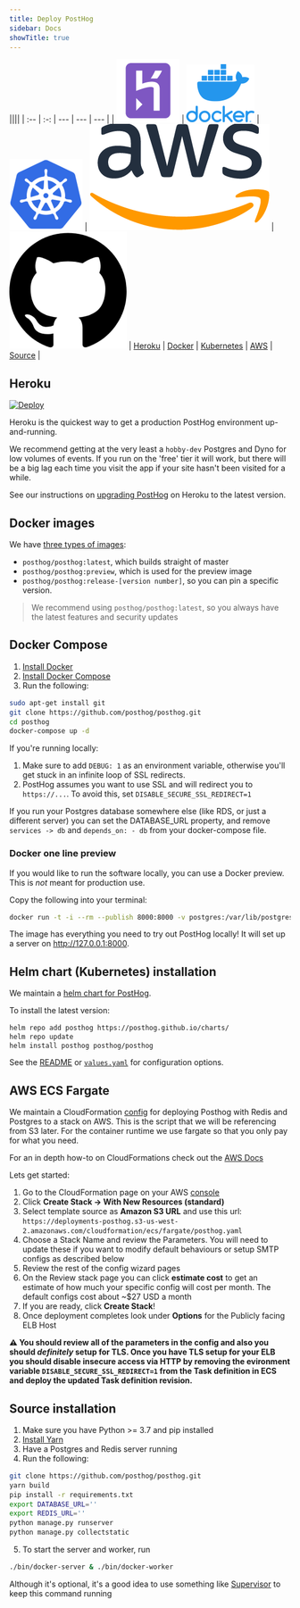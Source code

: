 ```yaml
---
title: Deploy PostHog
sidebar: Docs
showTitle: true
---
```


||||
| :-- | :-: | --- | --- | --- |
| [![](../../src/images/install-heroku.png)](#heroku) | [![](../../src/images/install-docker.png)](#docker-compose) | [![](../../src/images/install-kubernetes.png)](#helm-chart-kubernetes-installation) | [![](../../src/images/install-aws.png)](#aws-ecs-fargate) | [![](../../src/images/community-github.png)](#source-installation)
| <a href="#heroku" class="middle">Heroku</a> | <a href="#docker-compose" class="middle">Docker</a> | <a href="#helm-chart-kubernetes-installation" class="middle">Kubernetes</a> | <a href="#aws-ecs-fargate" class="middle">AWS</a> | <a href="#source-installation" class="middle">Source</a> |

## Heroku

[![Deploy](https://www.herokucdn.com/deploy/button.svg)](https://heroku.com/deploy?template=https://github.com/posthog/posthog)

Heroku is the quickest way to get a production PostHog environment up-and-running.

We recommend getting at the very least a `hobby-dev` Postgres and Dyno for low volumes of events. If you run on the 'free' tier it will work, but there will be a big lag each time you visit the app if your site hasn't been visited for a while.

See our instructions on [upgrading PostHog](/upgrading-PostHog) on Heroku to the latest version.

## Docker images

We have [three types of images](https://hub.docker.com/r/posthog/posthog):

- `posthog/posthog:latest`, which builds straight of master
- `posthog/posthog:preview`, which is used for the preview image
- `posthog/posthog:release-[version number]`, so you can pin a specific version.

> We recommend using `posthog/posthog:latest`, so you always have the latest features and security updates

## Docker Compose

1. [Install Docker](https://docs.docker.com/installation/ubuntulinux/)
2. [Install Docker Compose](https://docs.docker.com/compose/install/)
3. Run the following:

```bash
sudo apt-get install git
git clone https://github.com/posthog/posthog.git
cd posthog
docker-compose up -d
```

If you're running locally:

1. Make sure to add `DEBUG: 1` as an environment variable, otherwise you'll get stuck in an infinite loop of SSL redirects.
1. PostHog assumes you want to use SSL and will redirect you to `https://...`. To avoid this, set `DISABLE_SECURE_SSL_REDIRECT=1`

If you run your Postgres database somewhere else (like RDS, or just a different server) you can set the DATABASE_URL property, and remove `services -> db` and `depends_on: - db` from your docker-compose file.

### Docker one line preview

If you would like to run the software locally, you can use a Docker preview. This is _not_ meant for production use.

Copy the following into your terminal:

```bash
docker run -t -i --rm --publish 8000:8000 -v postgres:/var/lib/postgresql posthog/posthog:preview
```

The image has everything you need to try out PostHog locally! It will set up a server on http://127.0.0.1:8000.

## Helm chart (Kubernetes) installation

We maintain a [helm chart for PostHog](https://github.com/PostHog/charts/tree/master/charts/posthog).

To install the latest version:

```shell script
helm repo add posthog https://posthog.github.io/charts/
helm repo update
helm install posthog posthog/posthog
```

See the [README](https://github.com/PostHog/charts/blob/master/charts/posthog/README.md) or
[`values.yaml`](https://github.com/PostHog/charts/blob/master/charts/posthog/values.yaml)
for configuration options.

## AWS ECS Fargate

We maintain a CloudFormation [config](https://github.com/PostHog/deployment/blob/master/aws/cloudformation/ecs/posthog.yaml) for deploying Posthog with Redis and Postgres to a stack on AWS. This is the script that we will be referencing from S3 later. For the container runtime we use fargate so that you only pay for what you need.

For an in depth how-to on CloudFormations check out the [AWS Docs](https://docs.aws.amazon.com/AWSCloudFormation/latest/UserGuide/GettingStarted.Walkthrough.html)

Lets get started:

1. Go to the CloudFormation page on your AWS [console](https://console.aws.amazon.com/cloudformation/)
1. Click **Create Stack -> With New Resources (standard)**
1. Select template source as **Amazon S3 URL** and use this url: `https://deployments-posthog.s3-us-west-2.amazonaws.com/cloudformation/ecs/fargate/posthog.yaml`
1. Choose a Stack Name and review the Parameters. You will need to update these if you want to modify default behaviours or setup SMTP configs as described below
1. Review the rest of the config wizard pages
1. On the Review stack page you can click **estimate cost** to get an estimate of how much your specific config will cost per month. The default configs cost about ~\$27 USD a month
1. If you are ready, click **Create Stack**!
1. Once deployment completes look under **Options** for the Publicly facing ELB Host

**⚠️ You should review all of the parameters in the config and also you should _definitely_ setup for TLS. Once you have TLS setup for your ELB you should disable insecure access via HTTP by removing the evironment variable `DISABLE_SECURE_SSL_REDIRECT=1` from the Task definition in ECS and deploy the updated Task definition revision.**

## Source installation

1. Make sure you have Python >= 3.7 and pip installed
2. [Install Yarn](https://classic.yarnpkg.com/en/docs/install/#mac-stable)
3. Have a Postgres and Redis server running
4. Run the following:

```bash
git clone https://github.com/posthog/posthog.git
yarn build
pip install -r requirements.txt
export DATABASE_URL=''
export REDIS_URL=''
python manage.py runserver
python manage.py collectstatic
```

5. To start the server and worker, run

```bash
./bin/docker-server & ./bin/docker-worker
```

Although it's optional, it's a good idea to use something like [Supervisor](https://github.com/Supervisor/supervisor) to keep this command running
